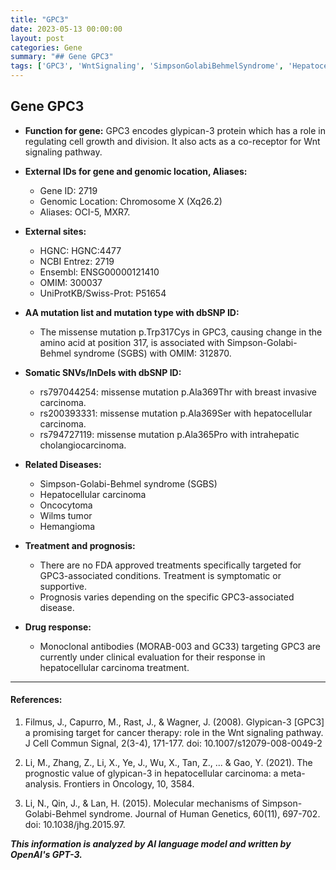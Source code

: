 ```yaml
---
title: "GPC3"
date: 2023-05-13 00:00:00
layout: post
categories: Gene
summary: "## Gene GPC3"
tags: ['GPC3', 'WntSignaling', 'SimpsonGolabiBehmelSyndrome', 'HepatocellularCarcinoma', 'MonoclonalAntibodies', 'GeneticMutation', 'Prognosis', 'DrugResponse']
---
```


## Gene GPC3

* **Function for gene:** GPC3 encodes glypican-3 protein which has a role in regulating cell growth and division. It also acts as a co-receptor for Wnt signaling pathway.

* **External IDs for gene and genomic location, Aliases:**

    * Gene ID: 2719
    * Genomic Location: Chromosome X (Xq26.2)
    * Aliases: OCI-5, MXR7.


* **External sites:**
    
    * HGNC: HGNC:4477
    * NCBI Entrez: 2719
    * Ensembl: ENSG00000121410
    * OMIM: 300037
    * UniProtKB/Swiss-Prot: P51654


* **AA mutation list and mutation type with dbSNP ID:**

    * The missense mutation p.Trp317Cys in GPC3, causing change in the amino acid at position 317, is associated with Simpson-Golabi-Behmel syndrome (SGBS) with OMIM: 312870.
    

* **Somatic SNVs/InDels with dbSNP ID:** 

    * rs797044254: missense mutation p.Ala369Thr with breast invasive carcinoma.
    * rs200393331: missense mutation p.Ala369Ser with hepatocellular carcinoma.
    * rs794727119: missense mutation p.Ala365Pro with intrahepatic cholangiocarcinoma.

* **Related Diseases:** 

    * Simpson-Golabi-Behmel syndrome (SGBS)
    * Hepatocellular carcinoma
    * Oncocytoma
    * Wilms tumor
    * Hemangioma
    
* **Treatment and prognosis:**

    * There are no FDA approved treatments specifically targeted for GPC3-associated conditions. Treatment is symptomatic or supportive.
    * Prognosis varies depending on the specific GPC3-associated disease.
    
* **Drug response:**

    * Monoclonal antibodies (MORAB-003 and GC33) targeting GPC3 are currently under clinical evaluation for their response in hepatocellular carcinoma treatment.

---

#### References:

1. Filmus, J., Capurro, M., Rast, J., & Wagner, J. (2008). Glypican-3 [GPC3] a promising target for cancer therapy: role in the Wnt signaling pathway. J Cell Commun Signal, 2(3-4), 171-177. doi: 10.1007/s12079-008-0049-2

2. Li, M., Zhang, Z., Li, X., Ye, J., Wu, X., Tan, Z., ... & Gao, Y. (2021). The prognostic value of glypican-3 in hepatocellular carcinoma: a meta-analysis. Frontiers in Oncology, 10, 3584.

3. Li, N., Qin, J., & Lan, H. (2015). Molecular mechanisms of Simpson-Golabi-Behmel syndrome. Journal of Human Genetics, 60(11), 697-702. doi: 10.1038/jhg.2015.97.

**_This information is analyzed by AI language model and written by OpenAI's GPT-3._**